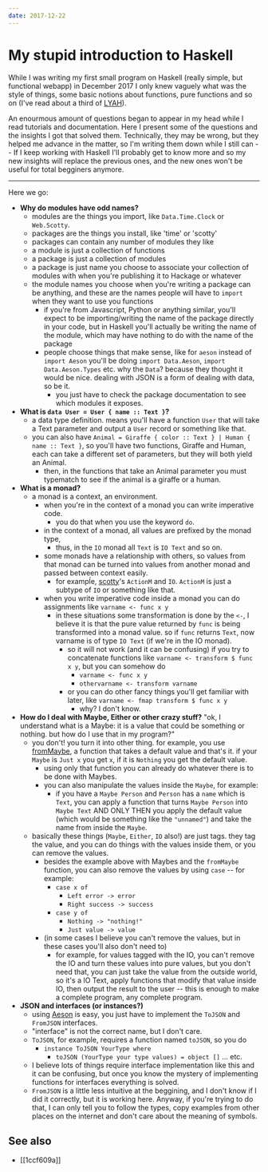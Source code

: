 ```yaml
---
date: 2017-12-22
---
```


# My stupid introduction to Haskell

While I was writing my first small program on Haskell (really simple, but functional webapp) in December 2017 I only knew vaguely what was the style of things, some basic notions about functions, pure functions and so on (I've read about a third of [LYAH](http://learnyouahaskell.com/chapters)).

An enourmous amount of questions began to appear in my head while I read tutorials and documentation. Here I present some of the questions and the insights I got that solved them. Technically, they may be wrong, but they helped me advance in the matter, so I'm writing them down while I still can -- If I keep working with Haskell I'll probably get to know more and so my new insights will replace the previous ones, and the new ones won't be useful for total begginers anymore.

---

Here we go:

- **Why do modules have odd names?**
  - modules are the things you import, like `Data.Time.Clock` or `Web.Scotty`.
  - packages are the things you install, like 'time' or 'scotty'
  - packages can contain any number of modules they like
  - a module is just a collection of functions
  - a package is just a collection of modules
  - a package is just name you choose to associate your collection of modules with when you're publishing it to Hackage or whatever
  - the module names you choose when you're writing a package can be anything, and these are the names people will have to `import` when they want to use you functions
    - if you're from Javascript, Python or anything similar, you'll expect to be importing/writing the name of the package directly in your code, but in Haskell you'll actually be writing the name of the module, which may have nothing to do with the name of the package
    - people choose things that make sense, like for `aeson` instead of `import Aeson` you'll be doing `import Data.Aeson`, `import Data.Aeson.Types` etc. why the `Data`? because they thought it would be nice. dealing with JSON is a form of dealing with data, so be it.
      - you just have to check the package documentation to see which modules it exposes.
- **What is `data User = User { name :: Text }`?**
  - a data type definition. means you'll have a function `User` that will take a Text parameter and output a `User` record or something like that.
  - you can also have `Animal = Giraffe { color :: Text } | Human { name :: Text }`, so you'll have two functions, Giraffe and Human, each can take a different set of parameters, but they will both yield an Animal.
    - then, in the functions that take an Animal parameter you must typematch to see if the animal is a giraffe or a human.
- **What is a monad?**
  - a monad is a context, an environment.
    - when you're in the context of a monad you can write imperative code.
      - you do that when you use the keyword `do`.
    - in the context of a monad, all values are prefixed by the monad type,
      - thus, in the `IO` monad all `Text` is `IO Text` and so on.
    - some monads have a relationship with others, so values from that monad can be turned into values from another monad and passed between context easily.
      - for exampĺe, [scotty](https://www.stackage.org/haddock/lts-9.18/scotty-0.11.0/Web-Scotty.html)'s `ActionM` and `IO`. `ActionM` is just a subtype of `IO` or something like that.
    - when you write imperative code inside a monad you can do assignments like `varname <- func x y`
      - in these situations some transformation is done by the `<-`, I believe it is that the pure value returned by `func` is being transformed into a monad value. so if `func` returns `Text`, now varname is of type `IO Text` (if we're in the IO monad).
        - so it will not work (and it can be confusing) if you try to concatenate functions like `varname <- transform $ func x y`, but you can somehow do
          - `varname <- func x y`
          - `othervarname <- transform varname`
        - or you can do other fancy things you'll get familiar with later, like `varname <- fmap transform $ func x y`
          - why? I don't know.
- **How do I deal with Maybe, Either or other crazy stuff?**
  "ok, I understand what is a Maybe: it is a value that could be something or nothing. but how do I use that in my program?"
  - you don't! you turn it into other thing. for example, you use [fromMaybe](http://hackage.haskell.org/package/base-4.10.1.0/docs/Data-Maybe.html#v:fromMaybe), a function that takes a default value and that's it. if your `Maybe` is `Just x` you get `x`, if it is `Nothing` you get the default value.
    - using only that function you can already do whatever there is to be done with Maybes.
    - you can also manipulate the values inside the `Maybe`, for example:
      - if you have a `Maybe Person` and `Person` has a `name` which is `Text`, you can apply a function that turns `Maybe Person` into `Maybe Text` AND ONLY THEN you apply the default value (which would be something like the `"unnamed"`) and take the name from inside the `Maybe`.
  - basically these things (`Maybe`, `Either`, `IO` also!) are just tags. they tag the value, and you can do things with the values inside them, or you can remove the values.
    - besides the example above with Maybes and the `fromMaybe` function, you can also remove the values by using `case` -- for example:
      - `case x of`
        - `Left error -> error`
        - `Right success -> success`
      - `case y of`
        - `Nothing -> "nothing!"`
        - `Just value -> value`
    - (in some cases I believe you can't remove the values, but in these cases you'll also don't need to)
      - for example, for values tagged with the IO, you can't remove the IO and turn these values into pure values, but you don't need that, you can just take the value from the outside world, so it's a IO Text, apply functions that modify that value inside IO, then output the result to the user -- this is enough to make a complete program, any complete program.
- **JSON and interfaces (or instances?)**
  - using [Aeson](https://hackage.haskell.org/package/aeson-1.2.3.0/docs/Data-Aeson.html) is easy, you just have to implement the `ToJSON` and `FromJSON` interfaces.
  - "interface" is not the correct name, but I don't care.
  - `ToJSON`, for example, requires a function named `toJSON`, so you do
    - `instance ToJSON YourType where`
      - `toJSON (YourType your type values) = object []` ... etc.
  - I believe lots of things require interface implementation like this and it can be confusing, but once you know the mystery of implementing functions for interfaces everything is solved.
  - `FromJSON` is a little less intuitive at the beggining, and I don't know if I did it correctly, but it is working here. Anyway, if you're trying to do that, I can only tell you to follow the types, copy examples from other places on the internet and don't care about the meaning of symbols.

## See also

* [[1ccf609a]]
